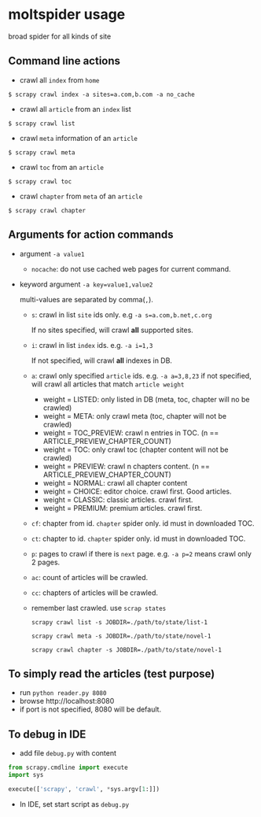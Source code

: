 moltspider usage
===========

broad spider for all kinds of site

## Command line actions 

* crawl all `index` from `home`

`$ scrapy crawl index -a sites=a.com,b.com -a no_cache`

* crawl all `article` from an `index` list

`$ scrapy crawl list`

* crawl `meta` information of an `article`

`$ scrapy crawl meta`

* crawl `toc` from an `article`

`$ scrapy crawl toc`

* crawl `chapter` from `meta` of an `article`

`$ scrapy crawl chapter`

## Arguments for action commands

* argument `-a value1`

    * `nocache`: do not use cached web pages for current command.

* keyword argument `-a key=value1,value2`

    multi-values are separated by comma(`,`).
    
    * `s`: crawl in list `site` ids only. e.g `-a s=a.com,b.net,c.org`
        
        If no sites specified, will crawl **all** supported sites.
        
    * `i`: crawl in list `index` ids. e.g. `-a i=1,3`
        
        If not specified, will crawl **all** indexes in DB. 
    
    * `a`: crawl only specified `article` ids. e.g. `-a a=3,8,23`
        if not specified, will crawl all articles that match `article weight`
        
        * weight = LISTED: only listed in DB (meta, toc, chapter will no be crawled)
        * weight = META: only crawl meta (toc, chapter will not be crawled)
        * weight = TOC_PREVIEW: crawl n entries in TOC. (n == ARTICLE_PREVIEW_CHAPTER_COUNT)
        * weight = TOC: only crawl toc (chapter content will not be crawled)
        * weight = PREVIEW: crawl n chapters content. (n == ARTICLE_PREVIEW_CHAPTER_COUNT)
        * weight = NORMAL: crawl all chapter content
        * weight = CHOICE: editor choice. crawl first. Good articles.
        * weight = CLASSIC: classic articles. crawl first. 
        * weight = PREMIUM: premium articles. crawl first.
    
    * `cf`: chapter from id. `chapter` spider only. id must in downloaded TOC.
    * `ct`: chapter to id. `chapter` spider only. id must in downloaded TOC.
    * `p`: pages to crawl if there is `next` page. e.g. `-a p=2` means crawl only 2 pages.
    * `ac`: count of articles will be crawled.
    * `cc`: chapters of articles will be crawled.

    * remember last crawled. use `scrap states` 
    
        `scrapy crawl list -s JOBDIR=./path/to/state/list-1`
        
        `scrapy crawl meta -s JOBDIR=./path/to/state/novel-1`
        
        `scrapy crawl chapter -s JOBDIR=./path/to/state/novel-1`

## To simply read the articles (test purpose) 

* run `python reader.py 8080`
* browse http://localhost:8080
* if port is not specified, 8080 will be default.

## To debug in IDE

* add file `debug.py` with content
```python
from scrapy.cmdline import execute
import sys

execute(['scrapy', 'crawl', *sys.argv[1:]])
```
* In IDE, set start script as `debug.py`
  
